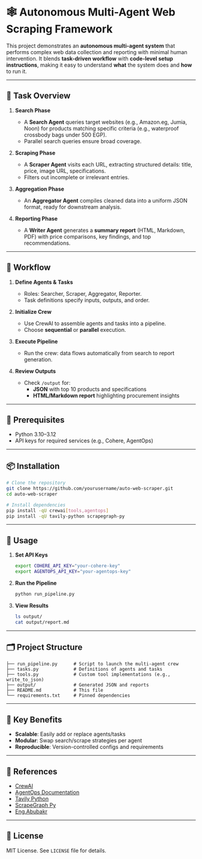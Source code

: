 # 🕸️ Autonomous Multi-Agent Web Scraping Framework

This project demonstrates an **autonomous multi-agent system** that performs complex web data collection and reporting with minimal human intervention. It blends **task-driven workflow** with **code-level setup instructions**, making it easy to understand **what** the system does and **how** to run it.

---

## 🎯 Task Overview

1. **Search Phase**  
   - A **Search Agent** queries target websites (e.g., Amazon.eg, Jumia, Noon) for products matching specific criteria (e.g., waterproof crossbody bags under 500 EGP).  
   - Parallel search queries ensure broad coverage.

2. **Scraping Phase**  
   - A **Scraper Agent** visits each URL, extracting structured details: title, price, image URL, specifications.  
   - Filters out incomplete or irrelevant entries.

3. **Aggregation Phase**  
   - An **Aggregator Agent** compiles cleaned data into a uniform JSON format, ready for downstream analysis.

4. **Reporting Phase**  
   - A **Writer Agent** generates a **summary report** (HTML, Markdown, PDF) with price comparisons, key findings, and top recommendations.

---

## 🔄 Workflow

1. **Define Agents & Tasks**  
   - Roles: Searcher, Scraper, Aggregator, Reporter.  
   - Task definitions specify inputs, outputs, and order.

2. **Initialize Crew**  
   - Use CrewAI to assemble agents and tasks into a pipeline.  
   - Choose **sequential** or **parallel** execution.

3. **Execute Pipeline**  
   - Run the crew: data flows automatically from search to report generation.

4. **Review Outputs**  
   - Check `/output` for:
     - **JSON** with top 10 products and specifications
     - **HTML/Markdown report** highlighting procurement insights

---

## 🔧 Prerequisites

- Python 3.10–3.12  
- API keys for required services (e.g., Cohere, AgentOps)

---

## 📦 Installation

```bash
# Clone the repository
git clone https://github.com/yourusername/auto-web-scraper.git
cd auto-web-scraper

# Install dependencies
pip install -qU crewai[tools,agentops]
pip install -qU tavily-python scrapegraph-py
```

---

## 🚀 Usage

1. **Set API Keys**  
   ```bash
   export COHERE_API_KEY="your-cohere-key"
   export AGENTOPS_API_KEY="your-agentops-key"
   ```

2. **Run the Pipeline**  
   ```bash
   python run_pipeline.py
   ```

3. **View Results**  
   ```bash
   ls output/
   cat output/report.md
   ```

---

## 🗂️ Project Structure

```
├── run_pipeline.py      # Script to launch the multi-agent crew
├── tasks.py             # Definitions of agents and tasks
├── tools.py             # Custom tool implementations (e.g., write_to_json)
├── output/              # Generated JSON and reports
├── README.md            # This file
└── requirements.txt     # Pinned dependencies
```

---

## 🌟 Key Benefits

- **Scalable**: Easily add or replace agents/tasks  
- **Modular**: Swap search/scrape strategies per agent  
- **Reproducible**: Version-controlled configs and requirements

---

## 📖 References

- [CrewAI](https://github.com/joaomdmoura/crewai)  
- [AgentOps Documentation](https://app.agentops.ai/docs)  
- [Tavily Python](https://pypi.org/project/tavily-python/)  
- [ScrapeGraph Py](https://pypi.org/project/scrapegraph-py/)
- [Eng.Abubakr](https://www.youtube.com/watch?v=DDR4A8-MLQs/)

---

## 📜 License

MIT License. See `LICENSE` file for details.

